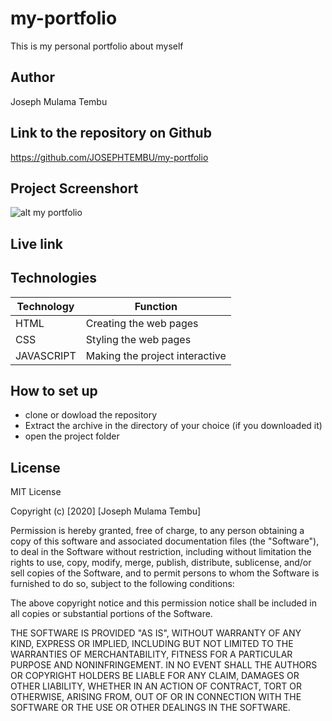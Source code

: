 # my-portfolio

This is my personal portfolio about myself

## Author

Joseph Mulama Tembu

## Link to the repository on Github

https://github.com/JOSEPHTEMBU/my-portfolio

## Project Screenshort
![alt my portfolio](screenshot.png)


## Live link


## Technologies

| Technology | Function|
| ----------- | ----------- |
| HTML | Creating the web pages| 
| CSS   | Styling the web pages     
| JAVASCRIPT   |Making the project interactive

## How to set up

- clone or dowload the repository
- Extract the archive in the directory of your choice (if you downloaded it)
- open the project folder

## License
MIT License

Copyright (c) [2020] [Joseph Mulama Tembu]

Permission is hereby granted, free of charge, to any person obtaining a copy
of this software and associated documentation files (the "Software"), to deal
in the Software without restriction, including without limitation the rights
to use, copy, modify, merge, publish, distribute, sublicense, and/or sell
copies of the Software, and to permit persons to whom the Software is
furnished to do so, subject to the following conditions:

The above copyright notice and this permission notice shall be included in all
copies or substantial portions of the Software.

THE SOFTWARE IS PROVIDED "AS IS", WITHOUT WARRANTY OF ANY KIND, EXPRESS OR
IMPLIED, INCLUDING BUT NOT LIMITED TO THE WARRANTIES OF MERCHANTABILITY,
FITNESS FOR A PARTICULAR PURPOSE AND NONINFRINGEMENT. IN NO EVENT SHALL THE
AUTHORS OR COPYRIGHT HOLDERS BE LIABLE FOR ANY CLAIM, DAMAGES OR OTHER
LIABILITY, WHETHER IN AN ACTION OF CONTRACT, TORT OR OTHERWISE, ARISING FROM,
OUT OF OR IN CONNECTION WITH THE SOFTWARE OR THE USE OR OTHER DEALINGS IN THE
SOFTWARE.